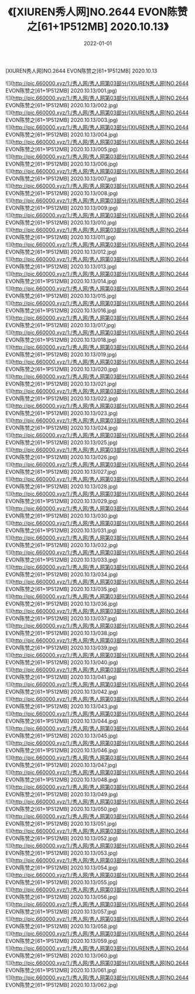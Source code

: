 ﻿---
layout: post
title:  《[XIUREN秀人网]NO.2644 EVON陈赞之[61+1P512MB] 2020.10.13》
date:   2022-01-01
img: http://pic.660000.xyz/1:/秀人网/秀人网第03部分/[XIUREN秀人网]NO.2644 EVON陈赞之[61+1P512MB] 2020.10.13/000.jpg
categories: [美女, 清纯, 唯美]
---

[XIUREN秀人网]NO.2644 EVON陈赞之[61+1P512MB] 2020.10.13

 ![](http://pic.660000.xyz/1:/秀人网/秀人网第03部分/[XIUREN秀人网]NO.2644 EVON陈赞之[61+1P512MB] 2020.10.13/001.jpg) <br>![](http://pic.660000.xyz/1:/秀人网/秀人网第03部分/[XIUREN秀人网]NO.2644 EVON陈赞之[61+1P512MB] 2020.10.13/002.jpg) <br>![](http://pic.660000.xyz/1:/秀人网/秀人网第03部分/[XIUREN秀人网]NO.2644 EVON陈赞之[61+1P512MB] 2020.10.13/003.jpg) <br>![](http://pic.660000.xyz/1:/秀人网/秀人网第03部分/[XIUREN秀人网]NO.2644 EVON陈赞之[61+1P512MB] 2020.10.13/004.jpg) <br>![](http://pic.660000.xyz/1:/秀人网/秀人网第03部分/[XIUREN秀人网]NO.2644 EVON陈赞之[61+1P512MB] 2020.10.13/005.jpg) <br>![](http://pic.660000.xyz/1:/秀人网/秀人网第03部分/[XIUREN秀人网]NO.2644 EVON陈赞之[61+1P512MB] 2020.10.13/006.jpg) <br>![](http://pic.660000.xyz/1:/秀人网/秀人网第03部分/[XIUREN秀人网]NO.2644 EVON陈赞之[61+1P512MB] 2020.10.13/007.jpg) <br>![](http://pic.660000.xyz/1:/秀人网/秀人网第03部分/[XIUREN秀人网]NO.2644 EVON陈赞之[61+1P512MB] 2020.10.13/008.jpg) <br>![](http://pic.660000.xyz/1:/秀人网/秀人网第03部分/[XIUREN秀人网]NO.2644 EVON陈赞之[61+1P512MB] 2020.10.13/009.jpg) <br>![](http://pic.660000.xyz/1:/秀人网/秀人网第03部分/[XIUREN秀人网]NO.2644 EVON陈赞之[61+1P512MB] 2020.10.13/010.jpg) <br>![](http://pic.660000.xyz/1:/秀人网/秀人网第03部分/[XIUREN秀人网]NO.2644 EVON陈赞之[61+1P512MB] 2020.10.13/011.jpg) <br>![](http://pic.660000.xyz/1:/秀人网/秀人网第03部分/[XIUREN秀人网]NO.2644 EVON陈赞之[61+1P512MB] 2020.10.13/012.jpg) <br>![](http://pic.660000.xyz/1:/秀人网/秀人网第03部分/[XIUREN秀人网]NO.2644 EVON陈赞之[61+1P512MB] 2020.10.13/013.jpg) <br>![](http://pic.660000.xyz/1:/秀人网/秀人网第03部分/[XIUREN秀人网]NO.2644 EVON陈赞之[61+1P512MB] 2020.10.13/014.jpg) <br>![](http://pic.660000.xyz/1:/秀人网/秀人网第03部分/[XIUREN秀人网]NO.2644 EVON陈赞之[61+1P512MB] 2020.10.13/015.jpg) <br>![](http://pic.660000.xyz/1:/秀人网/秀人网第03部分/[XIUREN秀人网]NO.2644 EVON陈赞之[61+1P512MB] 2020.10.13/016.jpg) <br>![](http://pic.660000.xyz/1:/秀人网/秀人网第03部分/[XIUREN秀人网]NO.2644 EVON陈赞之[61+1P512MB] 2020.10.13/017.jpg) <br>![](http://pic.660000.xyz/1:/秀人网/秀人网第03部分/[XIUREN秀人网]NO.2644 EVON陈赞之[61+1P512MB] 2020.10.13/018.jpg) <br>![](http://pic.660000.xyz/1:/秀人网/秀人网第03部分/[XIUREN秀人网]NO.2644 EVON陈赞之[61+1P512MB] 2020.10.13/019.jpg) <br>![](http://pic.660000.xyz/1:/秀人网/秀人网第03部分/[XIUREN秀人网]NO.2644 EVON陈赞之[61+1P512MB] 2020.10.13/020.jpg) <br>![](http://pic.660000.xyz/1:/秀人网/秀人网第03部分/[XIUREN秀人网]NO.2644 EVON陈赞之[61+1P512MB] 2020.10.13/021.jpg) <br>![](http://pic.660000.xyz/1:/秀人网/秀人网第03部分/[XIUREN秀人网]NO.2644 EVON陈赞之[61+1P512MB] 2020.10.13/022.jpg) <br>![](http://pic.660000.xyz/1:/秀人网/秀人网第03部分/[XIUREN秀人网]NO.2644 EVON陈赞之[61+1P512MB] 2020.10.13/023.jpg) <br>![](http://pic.660000.xyz/1:/秀人网/秀人网第03部分/[XIUREN秀人网]NO.2644 EVON陈赞之[61+1P512MB] 2020.10.13/024.jpg) <br>![](http://pic.660000.xyz/1:/秀人网/秀人网第03部分/[XIUREN秀人网]NO.2644 EVON陈赞之[61+1P512MB] 2020.10.13/025.jpg) <br>![](http://pic.660000.xyz/1:/秀人网/秀人网第03部分/[XIUREN秀人网]NO.2644 EVON陈赞之[61+1P512MB] 2020.10.13/026.jpg) <br>![](http://pic.660000.xyz/1:/秀人网/秀人网第03部分/[XIUREN秀人网]NO.2644 EVON陈赞之[61+1P512MB] 2020.10.13/027.jpg) <br>![](http://pic.660000.xyz/1:/秀人网/秀人网第03部分/[XIUREN秀人网]NO.2644 EVON陈赞之[61+1P512MB] 2020.10.13/028.jpg) <br>![](http://pic.660000.xyz/1:/秀人网/秀人网第03部分/[XIUREN秀人网]NO.2644 EVON陈赞之[61+1P512MB] 2020.10.13/029.jpg) <br>![](http://pic.660000.xyz/1:/秀人网/秀人网第03部分/[XIUREN秀人网]NO.2644 EVON陈赞之[61+1P512MB] 2020.10.13/030.jpg) <br>![](http://pic.660000.xyz/1:/秀人网/秀人网第03部分/[XIUREN秀人网]NO.2644 EVON陈赞之[61+1P512MB] 2020.10.13/031.jpg) <br>![](http://pic.660000.xyz/1:/秀人网/秀人网第03部分/[XIUREN秀人网]NO.2644 EVON陈赞之[61+1P512MB] 2020.10.13/032.jpg) <br>![](http://pic.660000.xyz/1:/秀人网/秀人网第03部分/[XIUREN秀人网]NO.2644 EVON陈赞之[61+1P512MB] 2020.10.13/033.jpg) <br>![](http://pic.660000.xyz/1:/秀人网/秀人网第03部分/[XIUREN秀人网]NO.2644 EVON陈赞之[61+1P512MB] 2020.10.13/034.jpg) <br>![](http://pic.660000.xyz/1:/秀人网/秀人网第03部分/[XIUREN秀人网]NO.2644 EVON陈赞之[61+1P512MB] 2020.10.13/035.jpg) <br>![](http://pic.660000.xyz/1:/秀人网/秀人网第03部分/[XIUREN秀人网]NO.2644 EVON陈赞之[61+1P512MB] 2020.10.13/036.jpg) <br>![](http://pic.660000.xyz/1:/秀人网/秀人网第03部分/[XIUREN秀人网]NO.2644 EVON陈赞之[61+1P512MB] 2020.10.13/037.jpg) <br>![](http://pic.660000.xyz/1:/秀人网/秀人网第03部分/[XIUREN秀人网]NO.2644 EVON陈赞之[61+1P512MB] 2020.10.13/038.jpg) <br>![](http://pic.660000.xyz/1:/秀人网/秀人网第03部分/[XIUREN秀人网]NO.2644 EVON陈赞之[61+1P512MB] 2020.10.13/039.jpg) <br>![](http://pic.660000.xyz/1:/秀人网/秀人网第03部分/[XIUREN秀人网]NO.2644 EVON陈赞之[61+1P512MB] 2020.10.13/040.jpg) <br>![](http://pic.660000.xyz/1:/秀人网/秀人网第03部分/[XIUREN秀人网]NO.2644 EVON陈赞之[61+1P512MB] 2020.10.13/041.jpg) <br>![](http://pic.660000.xyz/1:/秀人网/秀人网第03部分/[XIUREN秀人网]NO.2644 EVON陈赞之[61+1P512MB] 2020.10.13/042.jpg) <br>![](http://pic.660000.xyz/1:/秀人网/秀人网第03部分/[XIUREN秀人网]NO.2644 EVON陈赞之[61+1P512MB] 2020.10.13/043.jpg) <br>![](http://pic.660000.xyz/1:/秀人网/秀人网第03部分/[XIUREN秀人网]NO.2644 EVON陈赞之[61+1P512MB] 2020.10.13/044.jpg) <br>![](http://pic.660000.xyz/1:/秀人网/秀人网第03部分/[XIUREN秀人网]NO.2644 EVON陈赞之[61+1P512MB] 2020.10.13/045.jpg) <br>![](http://pic.660000.xyz/1:/秀人网/秀人网第03部分/[XIUREN秀人网]NO.2644 EVON陈赞之[61+1P512MB] 2020.10.13/046.jpg) <br>![](http://pic.660000.xyz/1:/秀人网/秀人网第03部分/[XIUREN秀人网]NO.2644 EVON陈赞之[61+1P512MB] 2020.10.13/047.jpg) <br>![](http://pic.660000.xyz/1:/秀人网/秀人网第03部分/[XIUREN秀人网]NO.2644 EVON陈赞之[61+1P512MB] 2020.10.13/048.jpg) <br>![](http://pic.660000.xyz/1:/秀人网/秀人网第03部分/[XIUREN秀人网]NO.2644 EVON陈赞之[61+1P512MB] 2020.10.13/049.jpg) <br>![](http://pic.660000.xyz/1:/秀人网/秀人网第03部分/[XIUREN秀人网]NO.2644 EVON陈赞之[61+1P512MB] 2020.10.13/050.jpg) <br>![](http://pic.660000.xyz/1:/秀人网/秀人网第03部分/[XIUREN秀人网]NO.2644 EVON陈赞之[61+1P512MB] 2020.10.13/051.jpg) <br>![](http://pic.660000.xyz/1:/秀人网/秀人网第03部分/[XIUREN秀人网]NO.2644 EVON陈赞之[61+1P512MB] 2020.10.13/052.jpg) <br>![](http://pic.660000.xyz/1:/秀人网/秀人网第03部分/[XIUREN秀人网]NO.2644 EVON陈赞之[61+1P512MB] 2020.10.13/053.jpg) <br>![](http://pic.660000.xyz/1:/秀人网/秀人网第03部分/[XIUREN秀人网]NO.2644 EVON陈赞之[61+1P512MB] 2020.10.13/054.jpg) <br>![](http://pic.660000.xyz/1:/秀人网/秀人网第03部分/[XIUREN秀人网]NO.2644 EVON陈赞之[61+1P512MB] 2020.10.13/055.jpg) <br>![](http://pic.660000.xyz/1:/秀人网/秀人网第03部分/[XIUREN秀人网]NO.2644 EVON陈赞之[61+1P512MB] 2020.10.13/056.jpg) <br>![](http://pic.660000.xyz/1:/秀人网/秀人网第03部分/[XIUREN秀人网]NO.2644 EVON陈赞之[61+1P512MB] 2020.10.13/057.jpg) <br>![](http://pic.660000.xyz/1:/秀人网/秀人网第03部分/[XIUREN秀人网]NO.2644 EVON陈赞之[61+1P512MB] 2020.10.13/058.jpg) <br>![](http://pic.660000.xyz/1:/秀人网/秀人网第03部分/[XIUREN秀人网]NO.2644 EVON陈赞之[61+1P512MB] 2020.10.13/059.jpg) <br>![](http://pic.660000.xyz/1:/秀人网/秀人网第03部分/[XIUREN秀人网]NO.2644 EVON陈赞之[61+1P512MB] 2020.10.13/060.jpg) <br>![](http://pic.660000.xyz/1:/秀人网/秀人网第03部分/[XIUREN秀人网]NO.2644 EVON陈赞之[61+1P512MB] 2020.10.13/061.jpg) <br>![](http://pic.660000.xyz/1:/秀人网/秀人网第03部分/[XIUREN秀人网]NO.2644 EVON陈赞之[61+1P512MB] 2020.10.13/062.jpg) <br>